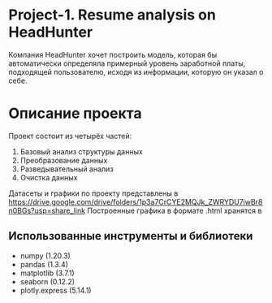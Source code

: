 # Project-1. Resume analysis on HeadHunter
 Компания HeadHunter хочет построить модель, которая бы автоматически определяла примерный уровень заработной платы, подходящей пользователю, исходя из информации, которую он указал о себе. 
 # Описание проекта
 Проект состоит из четырёх частей:

1. Базовый анализ структуры данных
2. Преобразование данных
3. Разведывательный анализ
4. Очистка данных

Датасеты и графики по проекту представлены в https://drive.google.com/drive/folders/1p3a7CrCYE2MQJk_ZWRYDU7iwBr8n0BGs?usp=share_link
Построенные графика в формате .html  хранятся в 

## Использованные инструменты и библиотеки
* numpy (1.20.3)
* pandas (1.3.4)
* matplotlib (3.7.1)
* seaborn (0.12.2)
* plotly.express (5.14.1)
